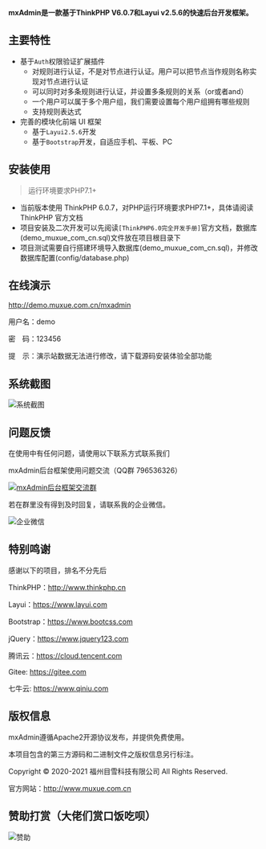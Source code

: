 **mxAdmin是一款基于ThinkPHP V6.0.7和Layui v2.5.6的快速后台开发框架。**


## 主要特性

* 基于`Auth`权限验证扩展插件
    * 对规则进行认证，不是对节点进行认证。用户可以把节点当作规则名称实现对节点进行认证
    * 可以同时对多条规则进行认证，并设置多条规则的关系（or或者and）
    * 一个用户可以属于多个用户组，我们需要设置每个用户组拥有哪些规则
    * 支持规则表达式
* 完善的模块化前端 UI 框架
    * 基于`Layui2.5.6`开发
    * 基于`Bootstrap`开发，自适应手机、平板、PC

## 安装使用
> 运行环境要求PHP7.1+
>
* 当前版本使用 ThinkPHP 6.0.7，对PHP运行环境要求PHP7.1+，具体请阅读 ThinkPHP 官方文档
* 项目安装及二次开发可以先阅读`[ThinkPHP6.0完全开发手册]`官方文档，数据库(demo_muxue_com_cn.sql)文件放在项目根目录下
* 项目测试需要自行搭建环境导入数据库(demo_muxue_com_cn.sql)，并修改数据库配置(config/database.php)

## 在线演示

http://demo.muxue.com.cn/mxadmin

用户名：demo

密　码：123456

提　示：演示站数据无法进行修改，请下载源码安装体验全部功能

## 系统截图
![系统截图](http://img.zlm.ennn.cn/20210326/0ff23245c5f64d469e9f8027f220cc70.gif)

## 问题反馈

在使用中有任何问题，请使用以下联系方式联系我们

mxAdmin后台框架使用问题交流（QQ群 796536326）

[![mxAdmin后台框架交流群](https://pub.idqqimg.com/wpa/images/group.png)](https://qm.qq.com/cgi-bin/qm/qr?k=2oqMakPGF240Sw6VC3NlDgGCcuLmWhIl&jump_from=webapi)

若在群里没有得到及时回复，请联系我的企业微信。

![企业微信](http://img.zlm.ennn.cn/20210326/edf3a56e7ad2e366d28b6e0e7ea6a9b9.jpg)


## 特别鸣谢

感谢以下的项目，排名不分先后

ThinkPHP：http://www.thinkphp.cn

Layui：https://www.layui.com

Bootstrap：https://www.bootcss.com

jQuery：https://www.jquery123.com

腾讯云：https://cloud.tencent.com

Gitee: https://gitee.com

七牛云: https://www.qiniu.com


## 版权信息

mxAdmin遵循Apache2开源协议发布，并提供免费使用。

本项目包含的第三方源码和二进制文件之版权信息另行标注。

Copyright © 2020-2021 福州目雪科技有限公司 All Rights Reserved.

官方网站：http://www.muxue.com.cn


## 赞助打赏（大佬们赏口饭吃呗）
![赞助](http://img.zlm.ennn.cn/20210326/2b99c457540b866e616687777b2230a1.png)
